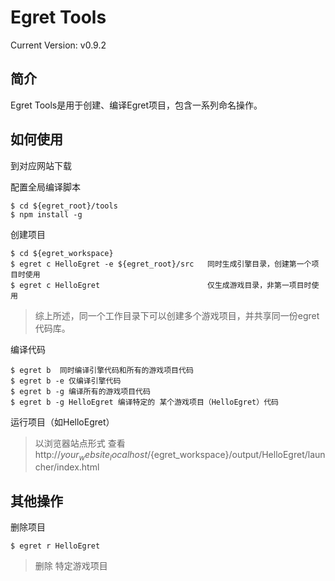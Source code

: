 Egret Tools
================================================
Current Version: v0.9.2



简介
-------------------

Egret Tools是用于创建、编译Egret项目，包含一系列命名操作。



如何使用
-------------------------
到对应网站下载

配置全局编译脚本
```
$ cd ${egret_root}/tools
$ npm install -g
```

创建项目
```
$ cd ${egret_workspace}
$ egret c HelloEgret -e ${egret_root}/src   同时生成引擎目录，创建第一个项目时使用
$ egret c HelloEgret                        仅生成游戏目录，非第一项目时使用
```
> 综上所述，同一个工作目录下可以创建多个游戏项目，并共享同一份egret代码库。

编译代码
```
$ egret b  同时编译引擎代码和所有的游戏项目代码
$ egret b -e 仅编译引擎代码
$ egret b -g 编译所有的游戏项目代码
$ egret b -g HelloEgret 编译特定的 某个游戏项目（HelloEgret）代码
```


运行项目（如HelloEgret）
> 以浏览器站点形式 查看 http://${your_website_localhost}/${egret_workspace}/output/HelloEgret/launcher/index.html


其他操作
-------------------------
删除项目
```
$ egret r HelloEgret
```
> 删除 特定游戏项目


